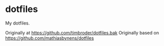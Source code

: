 # dotfiles
My dotfiles. 

Originally at https://github.com/timbroder/dotfiles.bak
Originally based on https://github.com/mathiasbynens/dotfiles
